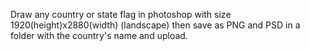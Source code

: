 Draw any country or state flag in photoshop with size 1920(height)x2880(width) (landscape) then save as PNG and PSD in a folder with the country's name and upload.
